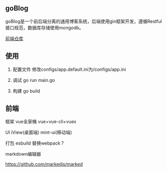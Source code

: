 ## goBlog

goBlog是一个前后端分离的通用博客系统，后端使用gin框架开发，遵循Restful接口规范，数据库存储使用mongodb。

[前端仓库](https://github.com/masterZSH/vue-blog)



## 使用
1. 配置文件 修改configs/app.default.ini为/configs/app.ini

2. 调试  go run main.go

3. 构建  go build



## 前端 

框架 vue全家桶 vue+vue-cli+vuex

UI iView(桌面端) mint-ui(移动端)

打包 esbuild 替换webpack？

markdown编辑器 

https://github.com/markedjs/marked




